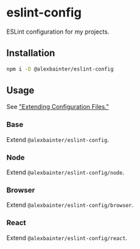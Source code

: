 # eslint-config

ESLint configuration for my projects.

## Installation

```bash
npm i -D @alexbainter/eslint-config
```

## Usage

See ["Extending Configuration Files."](https://eslint.org/docs/user-guide/configuring#extending-configuration-files)

### Base

Extend `@alexbainter/eslint-config`.

### Node

Extend `@alexbainter/eslint-config/node`.

### Browser

Extend `@alexbainter/eslint-config/browser`.

### React

Extend `@alexbainter/eslint-config/react`.
